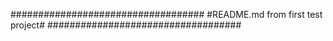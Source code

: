 ###################################
#README.md from first test project#
###################################
